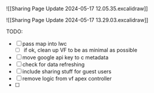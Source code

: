 ![[Sharing Page Update 2024-05-17 12.05.35.excalidraw]]

![[Sharing Page Update 2024-05-17 13.29.03.excalidraw]]

TODO:
- [ ] pass map into lwc
	- [ ] if ok, clean up VF to be as minimal as possible
- [ ] move google api key to c metadata
- [ ] check for data refreshing
- [ ] include sharing stuff for guest users
- [ ] remove logic from vf apex controller
- [ ] 